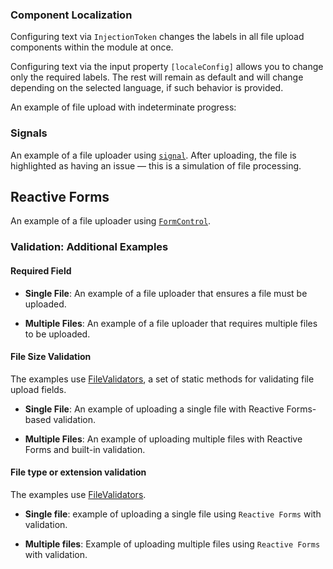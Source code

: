 ### Component Localization

Configuring text via `InjectionToken` changes the labels in all file upload components within the module at once.

<!-- example(file-upload-multiple-custom-text-overview) -->

Configuring text via the input property `[localeConfig]` allows you to change only the required labels. The rest will remain as default and will change depending on the selected language, if such behavior is provided.

<!-- example(file-upload-custom-text-via-input) -->

An example of file upload with indeterminate progress:

<!-- example(file-upload-indeterminate-loading-overview) -->

### Signals

An example of a file uploader using [`signal`](https://angular.dev/guide/signals).
After uploading, the file is highlighted as having an issue — this is a simulation of file processing.

<!-- example(file-upload-single-with-signal) -->

## Reactive Forms

An example of a file uploader using [`FormControl`](https://angular.dev/api/forms/FormControl).

### Validation: Additional Examples

#### Required Field

- **Single File**: An example of a file uploader that ensures a file must be uploaded.

<!-- example(file-upload-single-required-reactive-validation) -->

- **Multiple Files**: An example of a file uploader that requires multiple files to be uploaded.

<!-- example(file-upload-multiple-required-reactive-validation) -->

#### File Size Validation

The examples use [FileValidators](https://github.com/koobiq/angular-components/blob/main/packages/components/core/forms/validators.ts), a set of static methods for validating file upload fields.

- **Single File**: An example of uploading a single file with Reactive Forms-based validation.

<!-- example(file-upload-single-validation-reactive-forms-overview) -->

- **Multiple Files**: An example of uploading multiple files with Reactive Forms and built-in validation.

<!-- example(file-upload-multiple-default-validation-reactive-forms-overview) -->

#### File type or extension validation

The examples use [FileValidators](https://github.com/koobiq/angular-components/blob/main/packages/components/core/forms/validators.ts).

- **Single file**: example of uploading a single file using `Reactive Forms` with validation.

<!-- example(file-upload-single-accept-validation) -->

- **Multiple files**: Example of uploading multiple files using `Reactive Forms` with validation.

<!-- example(file-upload-multiple-accept-validation) -->

